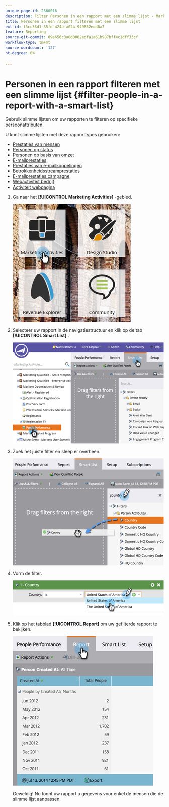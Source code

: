 ```yaml
---
unique-page-id: 2360016
description: Filter Personen in een rapport met een slimme lijst - Marketo Docs - Productdocumentatie
title: Personen in een rapport filteren met een slimme lijst
exl-id: f3cc38d1-35fd-424a-a024-949852edd6a7
feature: Reporting
source-git-commit: 09a656c3a0d0002edfa1a61b987bff4c1dff33cf
workflow-type: tm+mt
source-wordcount: '127'
ht-degree: 0%

---
```


# Personen in een rapport filteren met een slimme lijst {#filter-people-in-a-report-with-a-smart-list}

Gebruik slimme lijsten om uw rapporten te filteren op specifieke persoonattributen.

U kunt slimme lijsten met deze rapporttypes gebruiken:

* [Prestaties van mensen](/help/marketo/product-docs/reporting/basic-reporting/report-types/people-performance-report.md)
* [Personen op status](/help/marketo/product-docs/reporting/basic-reporting/report-types/people-by-status-report.md)
* [Personen op basis van omzet](/help/marketo/product-docs/reporting/revenue-cycle-analytics/revenue-tools/people-by-revenue-stage-report.md)
* [E-mailprestaties](/help/marketo/product-docs/email-marketing/email-programs/email-program-data/email-performance-report.md)
* [Prestaties van e-mailkoppelingen](/help/marketo/product-docs/email-marketing/email-programs/email-program-data/email-link-performance-report.md)
* [Betrokkenheidsstreamprestaties](/help/marketo/product-docs/email-marketing/drip-nurturing/reports-and-notifications/engagement-stream-performance-report.md)
* [E-mailprestaties campagne](/help/marketo/product-docs/reporting/basic-reporting/report-types/campaign-email-performance-report.md)
* [Webactiviteit bedrijf](/help/marketo/product-docs/reporting/basic-reporting/report-types/company-web-activity-report.md)
* [Activiteit webpagina](/help/marketo/product-docs/reporting/basic-reporting/report-types/web-page-activity-report.md)

1. Ga naar het **[!UICONTROL Marketing Activities]** -gebied.

   ![](assets/image2017-3-27-11-3a31-3a2.png)

1. Selecteer uw rapport in de navigatiestructuur en klik op de tab **[!UICONTROL Smart List]** .

   ![](assets/image2017-3-27-14-3a12-3a53.png)

1. Zoek het juiste filter en sleep er overheen.

   ![](assets/image2017-3-27-14-3a13-3a46.png)

1. Vorm de filter.

   ![](assets/image2014-9-16-12-3a35-3a50.png)

1. Klik op het tabblad **[!UICONTROL Report]** om uw gefilterde rapport te bekijken.

   ![](assets/image2017-3-27-14-3a14-3a16.png)

   Geweldig! Nu toont uw rapport u gegevens voor enkel de mensen die de slimme lijst aanpassen.
